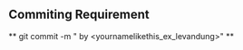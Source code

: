 ## Commiting Requirement
** git commit -m "<All Upper-case Letters In Message> by <yournamelikethis_ex_levandung>" **
